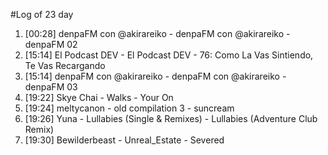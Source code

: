 #Log of 23 day

1. [00:28] denpaFM con @akirareiko - denpaFM con @akirareiko - denpaFM 02
1. [15:14] El Podcast DEV - El Podcast DEV - 76: Como La Vas Sintiendo, Te Vas Recargando
1. [15:14] denpaFM con @akirareiko - denpaFM con @akirareiko - denpaFM 03
1. [19:22] Skye Chai - Walks - Your On
1. [19:24] meltycanon - old compilation 3 - suncream
1. [19:26] Yuna - Lullabies (Single & Remixes) - Lullabies (Adventure Club Remix)
1. [19:30] Bewilderbeast - Unreal_Estate - Severed

